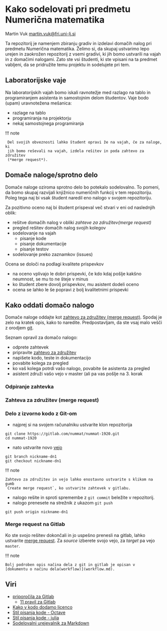 # Kako sodelovati pri predmetu Numerična matematika
Martin Vuk <martin.vuk@fri.uni-lj.si>

Ta repozitorij je namenjem zbiranju gradiv in izdelavi domačih nalog 
pri predmetu Numerična matematika. Želimo si, da skupaj ustvarimo lepo urejen in 
zaokrožen repozitorij z vsemi gradivi, ki jih bomo ustvarili na vajah in z 
domačimi nalogami. Zato ste vsi študenti, ki ste vpisani na ta predmet vabljeni, 
da se pridružite temu projektu in sodelujete pri tem.

## Laboratorijske vaje
Na laboratorijskih vajah bomo iskali ravnotežje med razlago na tablo in 
programiranjem asistenta in samostojnim delom študentov. Vaje bodo 
(upam) uravnotežena mešanica:
 
 * razlage na tablo
 * programiranja na projektorju
 * nekaj samostojnega programiranja

!!! note

     Del svojih obveznosti lahko študent opravi že na vajah, če za naloge, ki 
     jih bomo reševali na vajah, izdela rešitev in poda zahtevo za združitev 
     (*merge request*).

## Domače naloge/sprotno delo

Domače naloge oziroma sprotno delo bo potekalo sodelovalno. To pomeni, da bomo 
skupaj razvijali knjižnico numeričnih funkcij v tem repozitoriju. Poleg tega 
naj bi vsak študent naredil eno nalogo v svojem repozitoriju. 

Za pozitivno oceno naj bi študent prispeval več stvari v eni od naslednjih 
oblik:

 - rešitve domačih nalog v obliki *zahteve za združitev(merge request)*
 - pregled rešitev domačih nalog svojih kolegov
 - sodelovanje na vajah
   - pisanje kode
   - pisanje dokumentacije
   - pisanje testov
 - sodelovanje preko zaznamkov (issues)

Ocena se določi na podlagi kvalitete prispevkov
 
  - na oceno vplivajo le dobri prispevki, če kdo kdaj pošlje kakšno neumnost, 
     se mu to ne šteje v minus
  - ko študent zbere dovolj prispevkov, mu asistent dodeli oceno
  - ocena se lahko le še popravi z bolj kvalitetnimi prispevki

## Kako oddati domačo nalogo
Domače naloge oddajte kot 
[zahtevo za združitev (merge request)](https://gitlab.com/help/user/project/merge_requests/index.md). 
Spodaj je zelo na kratek opis, kako to naredite. Predpostavljam, da ste vsaj malo
vešči z orodjem [git](https://git-scm.com/).

Seznam opravil za domačo nalogo:

 -  odprete zahtevek
 -  pripravite [zahtevo za združitev](https://gitlab.com/help/user/project/merge_requests/index.md)
 -  napišete kodo, teste in dokumentacijo
 -  povabite kolega za pregled
 -  ko vaš kolega potrdi vašo nalogo, povabite še asistenta za pregled
 -  asistent združi vašo vejo v master (ali pa vas pošlje na 3. korak

### Odpiranje zahtevka

### Zahteva za združitev (merge request)

### Delo z izvorno kodo z Git-om

 - najprej si na svojem računalniku ustvarite klon repozitorija

```
git clone https://gitlab.com/nummat/nummat-1920.git
cd nummat-1920
```

 - nato ustvarite novo 
 [vejo](https://gitlab.com/help/user/project/repository/branches/index.md)

```
git branch nickname-dn1
git checkout nickname-dn1
```
!!! note

    Zahtevo za združitev in vejo lahko enostavno ustvarite s klikom na gumb 
    `Create merge request`, ko ustvarite zahtevek v gitlabu. 


 - nalogo rešite in sproti spremembe z `git commit` beležite v repozitorij.
 - nalogo prenesete na strežnik z ukazom `git push`

```
git push origin nickname-dn1
```

### Merge request na Gitlab
Ko ste svojo rešitev dokončali in jo uspešno prenesli na gitlab, lahko ustvarite 
[merge request](https://gitlab.com/nummat/nummat-1718/merge_requests/new). 
Za *source* izberete svojo vejo, za *target* pa vejo `master`.

!!! note

    Bolj podroben opis načina dela z git in gitlab je opisan v 
    [dokumentu o načinu dela(workflow)](workflow.md).

## Viri

- [priporočila za Gitlab](https://docs.gitlab.com/ee/workflow/gitlab_flow.html)
  - [11 pravil za Gitlab](https://about.gitlab.com/2016/07/27/the-11-rules-of-gitlab-flow/)
- [Kako v kodo dodamo licenco](https://reuse.software/)
- [Stil pisanja kode - Octave](https://wiki.octave.org/Octave_style_guide)
- [Stil pisanja kode - julia](https://docs.julialang.org/en/v1/manual/style-guide/#Style-Guide-1)
- [Sodelovalni urejevalnik za  Markdown](https://hackmd.io)
